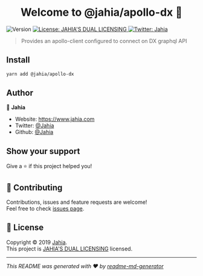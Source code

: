 <h1 align="center">Welcome to @jahia/apollo-dx 👋</h1>
<p>
  <img alt="Version" src="https://img.shields.io/badge/version-1.0.0-blue.svg?cacheSeconds=2592000" />
  <a href="../../LICENSE.txt" target="_blank">
    <img alt="License: JAHIA'S DUAL LICENSING" src="https://img.shields.io/badge/License-JAHIA'S DUAL LICENSING-yellow.svg" />
  </a>
  <a href="https://twitter.com/Jahia" target="_blank">
    <img alt="Twitter: Jahia" src="https://img.shields.io/twitter/follow/Jahia.svg?style=social" />
  </a>
</p>

> Provides an apollo-client configured to connect on DX graphql API

## Install

```sh
yarn add @jahia/apollo-dx
```

## Author

👤 **Jahia**

* Website: https://www.jahia.com
* Twitter: [@Jahia](https://twitter.com/Jahia)
* Github: [@Jahia](https://github.com/Jahia)

## Show your support

Give a ⭐️ if this project helped you!

## 🤝 Contributing

Contributions, issues and feature requests are welcome!<br />Feel free to check [issues page](https://jira.jahia.org/).

## 📝 License

Copyright © 2019 [Jahia](https://github.com/Jahia).<br />
This project is [JAHIA'S DUAL LICENSING](../../LICENSE.txt) licensed.

***
_This README was generated with ❤️ by [readme-md-generator](https://github.com/kefranabg/readme-md-generator)_
